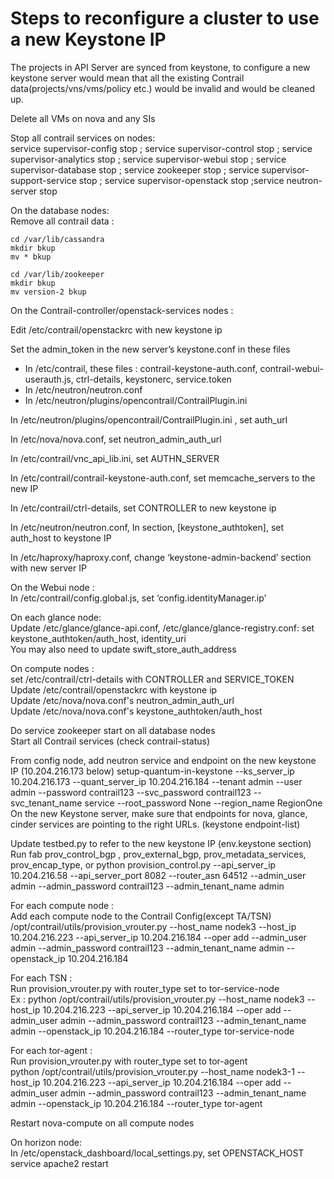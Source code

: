 # Steps to reconfigure a cluster to use a new Keystone IP

The projects in API Server are synced from keystone, to configure a new keystone server would mean that all the existing Contrail data(projects/vns/vms/policy etc.) would be invalid and would be cleaned up. 

Delete all VMs on nova and any SIs

Stop all contrail services on nodes: <br>
service supervisor-config stop ; service supervisor-control stop ; service supervisor-analytics stop ; service supervisor-webui stop ; service supervisor-database stop ; service zookeeper stop ; service supervisor-support-service stop ; service supervisor-openstack stop ;service neutron-server stop

On the database nodes:<br>
Remove all contrail data : <br>

    cd /var/lib/cassandra 
    mkdir bkup
    mv * bkup
    
    cd /var/lib/zookeeper
    mkdir bkup
    mv version-2 bkup


On the Contrail-controller/openstack-services  nodes : <br>

Edit /etc/contrail/openstackrc with new keystone ip

Set the admin_token in the new server’s keystone.conf in these files  <br>
* In  /etc/contrail, these files : contrail-keystone-auth.conf, contrail-webui-userauth.js, ctrl-details, keystonerc, service.token
* In /etc/neutron/neutron.conf
* In /etc/neutron/plugins/opencontrail/ContrailPlugin.ini


In /etc/neutron/plugins/opencontrail/ContrailPlugin.ini , set auth_url 

In /etc/nova/nova.conf, set neutron_admin_auth_url 

In /etc/contrail/vnc_api_lib.ini, set AUTHN_SERVER 

In /etc/contrail/contrail-keystone-auth.conf, set memcache_servers to the new IP

In /etc/contrail/ctrl-details, set CONTROLLER to new keystone ip

In /etc/neutron/neutron.conf, In section, [keystone_authtoken], set auth_host to keystone IP

In /etc/haproxy/haproxy.conf, change ‘keystone-admin-backend’ section with new server IP


On the Webui node :<br>
In /etc/contrail/config.global.js, set ‘config.identityManager.ip’ <br>

On each glance node: <br>
Update /etc/glance/glance-api.conf, /etc/glance/glance-registry.conf:
set keystone_authtoken/auth_host, identity_uri <br>
You may also need to update swift_store_auth_address <br>

On compute nodes :<br> 
set /etc/contrail/ctrl-details with CONTROLLER and SERVICE_TOKEN <br>
Update /etc/contrail/openstackrc with keystone ip <br>
Update /etc/nova/nova.conf's neutron_admin_auth_url <br>
Update /etc/nova/nova.conf's keystone_authtoken/auth_host <br>

Do service zookeeper start on all database nodes <br>
Start all Contrail services (check contrail-status) <br>

From config node, add neutron service and endpoint on the new keystone IP (10.204.216.173 below)
setup-quantum-in-keystone --ks_server_ip     10.204.216.173 --quant_server_ip  10.204.216.184 --tenant           admin --user             admin --password         contrail123 --svc_password     contrail123 --svc_tenant_name  service --root_password    None --region_name RegionOne
On the new Keystone server, make sure that endpoints for nova, glance, cinder services are pointing to the right URLs. (keystone endpoint-list)


Update testbed.py to refer to the new keystone IP (env.keystone section) <br>
Run fab prov_control_bgp , prov_external_bgp, prov_metadata_services, prov_encap_type, 
or python provision_control.py --api_server_ip 10.204.216.58 --api_server_port 8082 --router_asn 64512  --admin_user admin --admin_password contrail123 --admin_tenant_name admin

For each compute node : <br>
Add each compute node to the Contrail Config(except TA/TSN)<br>
/opt/contrail/utils/provision_vrouter.py --host_name nodek3 --host_ip 10.204.216.223 --api_server_ip 10.204.216.184 --oper add --admin_user admin --admin_password contrail123 --admin_tenant_name admin --openstack_ip 10.204.216.184

For each TSN : <br>
Run provision_vrouter.py  with router_type set to tor-service-node <br>
Ex : python /opt/contrail/utils/provision_vrouter.py --host_name nodek3 --host_ip 10.204.216.223 --api_server_ip 10.204.216.184 --oper add --admin_user admin --admin_password contrail123 --admin_tenant_name admin --openstack_ip 10.204.216.184 --router_type tor-service-node

For each tor-agent : <br>
Run provision_vrouter.py  with router_type set to tor-agent <br>
python /opt/contrail/utils/provision_vrouter.py --host_name nodek3-1 --host_ip 10.204.216.223 --api_server_ip 10.204.216.184 --oper add --admin_user admin --admin_password contrail123 --admin_tenant_name admin                     --openstack_ip 10.204.216.184 --router_type tor-agent

Restart nova-compute on all compute nodes

On horizon node:<br>
In /etc/openstack_dashboard/local_settings.py, set OPENSTACK_HOST <br>
service apache2 restart <br>